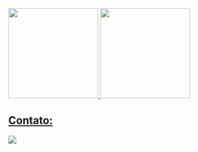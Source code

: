 <div>
<a href="https://github.com/seu-usuário-aqui">
<img loading="lazy" height="180em" src="https://github-readme-stats.vercel.app/api/top-langs/?jsouza13&layout=compact&langs_count=7&theme=dracula"/>
<img loading="lazy" height="180em" src="https://github-readme-stats.vercel.app/api?jsouza13&show_icons=true&theme=dracula&include_all_commits=true&count_private=true"/>
</div>

## Contato:

<div>
<a href="https://www.linkedin.com/in/joaovitor-souza/" target="_blank"><img loading="lazy" src="https://img.shields.io/badge/-LinkedIn-%230077B5?style=for-the-badge&logo=linkedin&logoColor=white" target="_blank"></a>   
</div>


